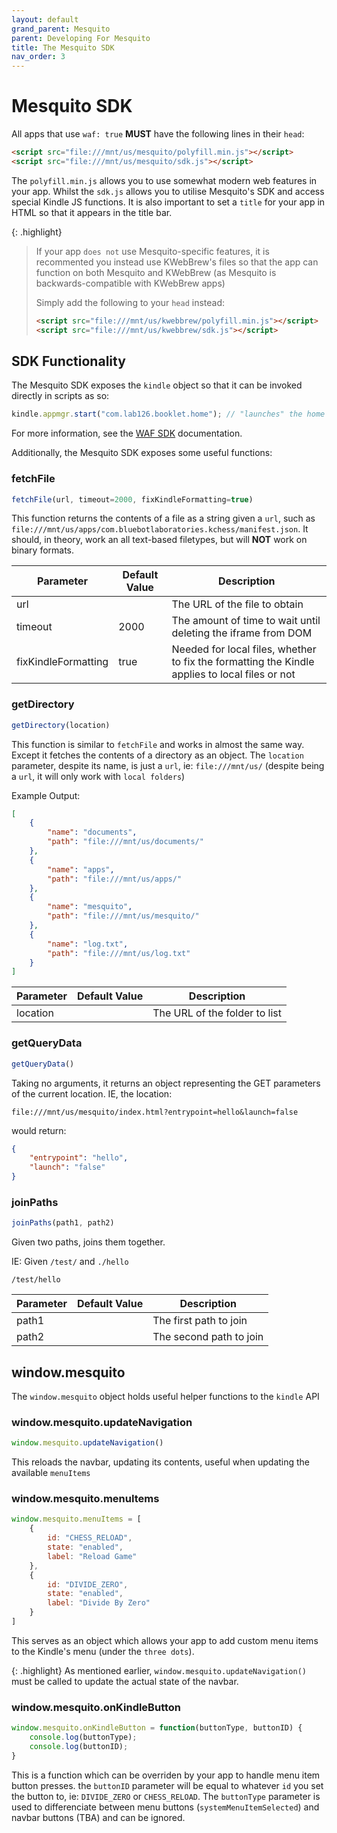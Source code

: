 ```yaml
---
layout: default
grand_parent: Mesquito
parent: Developing For Mesquito
title: The Mesquito SDK
nav_order: 3
---
```


# Mesquito SDK
All apps that use `waf: true` **MUST** have the following lines in their `head`:
~~~html
<script src="file:///mnt/us/mesquito/polyfill.min.js"></script>
<script src="file:///mnt/us/mesquito/sdk.js"></script>
~~~

The `polyfill.min.js` allows you to use somewhat modern web features in your app. Whilst the `sdk.js` allows you to utilise Mesquito's SDK and access special Kindle JS functions.
It is also important to set a `title` for your app in HTML so that it appears in the title bar.

{: .highlight}
> If your app `does not` use Mesquito-specific features, it is recommented you instead use KWebBrew's files so that the app can function on both Mesquito and KWebBrew (as Mesquito is backwards-compatible with KWebBrew apps)
>
> Simply add the following to your `head` instead:
> ~~~html
> <script src="file:///mnt/us/kwebbrew/polyfill.min.js"></script>
> <script src="file:///mnt/us/kwebbrew/sdk.js"></script>
> ~~~

## SDK Functionality
The Mesquito SDK exposes the `kindle` object so that it can be invoked directly in scripts as so:
~~~js
kindle.appmgr.start("com.lab126.booklet.home"); // "launches" the home app (just goes home)
~~~
For more information, see the [WAF SDK](#) documentation.


Additionally, the Mesquito SDK exposes some useful functions:
### fetchFile
~~~js
fetchFile(url, timeout=2000, fixKindleFormatting=true)
~~~
This function returns the contents of a file as a string given a `url`, such as `file:///mnt/us/apps/com.bluebotlaboratories.kchess/manifest.json`.
It should, in theory, work an all text-based filetypes, but will **NOT** work on binary formats.

| Parameter           | Default Value | Description                                                                                    |
|---------------------|---------------|------------------------------------------------------------------------------------------------|
| url                 |               | The URL of the file to obtain                                                                  |
| timeout             | 2000          | The amount of time to wait until deleting the iframe from DOM                                  |
| fixKindleFormatting | true          | Needed for local files, whether to fix the formatting the Kindle applies to local files or not |


### getDirectory
~~~js
getDirectory(location)
~~~
This function is similar to `fetchFile` and works in almost the same way. Except it fetches the contents of a directory as an object. The `location` parameter, despite its name, is just a `url`, ie: `file:///mnt/us/` (despite being a `url`, it will only work with `local folders`)

Example Output:
~~~json
[
    {
        "name": "documents",
        "path": "file:///mnt/us/documents/"
    },
    {
        "name": "apps",
        "path": "file:///mnt/us/apps/"
    },
    {
        "name": "mesquito",
        "path": "file:///mnt/us/mesquito/"
    },
    {
        "name": "log.txt",
        "path": "file:///mnt/us/log.txt"
    }
]
~~~

| Parameter | Default Value | Description                   |
|-----------|---------------|-------------------------------|
| location  |               | The URL of the folder to list |


### getQueryData
~~~js
getQueryData()
~~~

Taking no arguments, it returns an object representing the GET parameters of the current location.
IE, the location:
~~~
file:///mnt/us/mesquito/index.html?entrypoint=hello&launch=false
~~~

would return:
~~~json
{
    "entrypoint": "hello",
    "launch": "false"
}
~~~

### joinPaths
~~~js
joinPaths(path1, path2)
~~~

Given two paths, joins them together.

IE: Given `/test/` and `./hello`
~~~
/test/hello
~~~

| Parameter | Default Value | Description             |
|-----------|---------------|-------------------------|
| path1     |               | The first path to join  |
| path2     |               | The second path to join |


## window.mesquito
The `window.mesquito` object holds useful helper functions to the `kindle` API

### window.mesquito.updateNavigation
~~~js
window.mesquito.updateNavigation()
~~~

This reloads the navbar, updating its contents, useful when updating the available `menuItems`

### window.mesquito.menuItems
~~~js
window.mesquito.menuItems = [
    {
        id: "CHESS_RELOAD",
        state: "enabled",
        label: "Reload Game"
    },
    {
        id: "DIVIDE_ZERO",
        state: "enabled",
        label: "Divide By Zero"
    }
]
~~~

This serves as an object which allows your app to add custom menu items to the Kindle's menu (under the `three dots`).

{: .highlight}
As mentioned earlier, `window.mesquito.updateNavigation()` must be called to update the actual state of the navbar.


### window.mesquito.onKindleButton
~~~js
window.mesquito.onKindleButton = function(buttonType, buttonID) {
    console.log(buttonType);
    console.log(buttonID);
}
~~~

This is a function which can be overriden by your app to handle menu item button presses. the `buttonID` parameter will be equal to whatever `id` you set the button to, ie: `DIVIDE_ZERO` or `CHESS_RELOAD`. The `buttonType` parameter is used to differenciate between menu buttons (`systemMenuItemSelected`) and navbar buttons (TBA) and can be ignored.